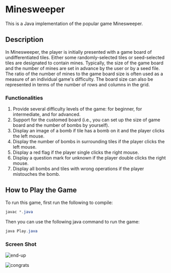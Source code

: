 # Minesweeper

This is a Java implementation of the popular game Minesweeper.



## Description

In Minesweeper, the player is initially presented with a game board of undifferentiated tiles. Either some randomly-selected tiles or seed-selected tiles are designated to contain mines. Typically, the size of the game board and the number of mines are set in advance by the user or by a seed file. The ratio of the number of mines to the game board size is often used as a measure of an individual game's difficulty. The board size can also be represented in terms of the number of rows and columns in the grid.



### Functionalities

1. Provide several difficulty levels of the game: for beginner, for intermediate, and for advanced.
2. Support for the customed board (i.e., you can set up the size of game board and the number of bombs by yourself).
3. Display an image of a bomb if tile has a bomb on it and the player clicks the left mouse.
4. Display the number of bombs in surrounding tiles if the player clicks the left mouse.
5. Display a red flag if the player single clicks the right mouse.
6. Display a question mark for unknown if the player double clicks the right mouse.
7. Display all bombs and tiles with wrong operations if the player mistouches the bomb.



## How to Play the Game

To run this game, first run the following to compile:

```java
javac *.java
```

Then you can use the following java command to run the game:

```java
java Play.java
```



### Screen Shot

![end-up](/Users/immmjack/Desktop/Minesweeper/end-up.png)



![congrats](/Users/immmjack/Desktop/Minesweeper/congrats.png)